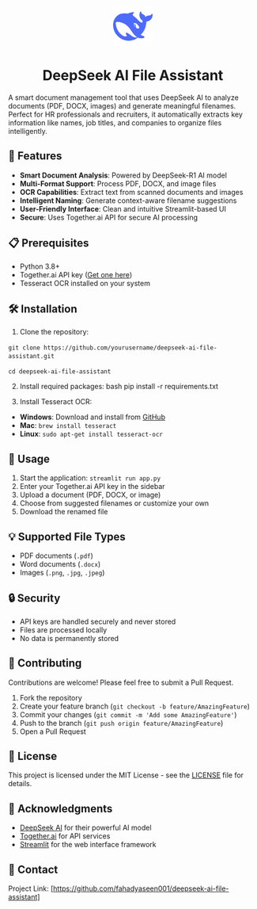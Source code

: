 <div align="center"> <img src="deepseek-color.png" alt="DeepSeek Logo" width="80" height="80"> <h1>DeepSeek AI File Assistant</h1> </div>


A smart document management tool that uses DeepSeek AI to analyze documents (PDF, DOCX, images) and generate meaningful filenames. Perfect for HR professionals and recruiters, it automatically extracts key information like names, job titles, and companies to organize files intelligently.

## 🚀 Features

- **Smart Document Analysis**: Powered by DeepSeek-R1 AI model
- **Multi-Format Support**: Process PDF, DOCX, and image files
- **OCR Capabilities**: Extract text from scanned documents and images
- **Intelligent Naming**: Generate context-aware filename suggestions
- **User-Friendly Interface**: Clean and intuitive Streamlit-based UI
- **Secure**: Uses Together.ai API for secure AI processing

## 📋 Prerequisites

- Python 3.8+
- Together.ai API key ([Get one here](https://together.ai))
- Tesseract OCR installed on your system

## 🛠️ Installation

1. Clone the repository:

`git clone https://github.com/yourusername/deepseek-ai-file-assistant.git`

`cd deepseek-ai-file-assistant`

2. Install required packages:
bash
pip install -r requirements.txt

3. Install Tesseract OCR:
- **Windows**: Download and install from [GitHub](https://github.com/UB-Mannheim/tesseract/wiki)
- **Mac**: `brew install tesseract`
- **Linux**: `sudo apt-get install tesseract-ocr`

## 🚀 Usage

1. Start the application:
`streamlit run app.py`
2. Enter your Together.ai API key in the sidebar
3. Upload a document (PDF, DOCX, or image)
4. Choose from suggested filenames or customize your own
5. Download the renamed file

## 💡 Supported File Types

- PDF documents (`.pdf`)
- Word documents (`.docx`)
- Images (`.png`, `.jpg`, `.jpeg`)

## 🔒 Security

- API keys are handled securely and never stored
- Files are processed locally
- No data is permanently stored

## 🤝 Contributing

Contributions are welcome! Please feel free to submit a Pull Request.

1. Fork the repository
2. Create your feature branch (`git checkout -b feature/AmazingFeature`)
3. Commit your changes (`git commit -m 'Add some AmazingFeature'`)
4. Push to the branch (`git push origin feature/AmazingFeature`)
5. Open a Pull Request

## 📝 License

This project is licensed under the MIT License - see the [LICENSE](LICENSE) file for details.

## 🙏 Acknowledgments

- [DeepSeek AI](https://deepseek.ai) for their powerful AI model
- [Together.ai](https://together.ai) for API services
- [Streamlit](https://streamlit.io) for the web interface framework

## 📧 Contact

Project Link: [https://github.com/fahadyaseen001/deepseek-ai-file-assistant]
